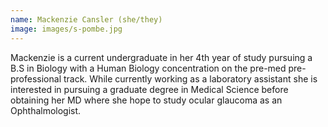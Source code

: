 ```yaml
---
name: Mackenzie Cansler (she/they)
image: images/s-pombe.jpg
---
```


Mackenzie is a current undergraduate in her 4th year of study pursuing a B.S in Biology with a Human Biology concentration on the pre-med pre-professional track. While currently working as a laboratory assistant she is interested in pursuing a graduate degree in Medical Science before obtaining her MD where she hope to study ocular glaucoma as an Ophthalmologist.




